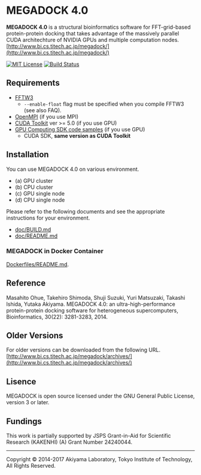 # MEGADOCK 4.0

**MEGADOCK 4.0** is a structural bioinformatics software for FFT-grid-based protein-protein docking that takes advantage of the massively parallel CUDA architechture of NVIDIA GPUs and multiple computation nodes.  
[http://www.bi.cs.titech.ac.jp/megadock/](http://www.bi.cs.titech.ac.jp/megadock/)

[![MIT License](http://img.shields.io/badge/license-MIT-blue.svg?style=flat)](LICENSE)
[![Build Status](https://travis-ci.org/akiyamalab/MEGADOCK.svg?branch=master)](https://travis-ci.org/akiyamalab/MEGADOCK)

## Requirements
- [FFTW3](http://www.fftw.org)
  - `--enable-float` flag must be specified when you compile FFTW3 (see also FAQ).
- [OpenMPI](http://www.open-mpi.org) (if you use MPI)
- [CUDA Toolkit](https://developer.nvidia.com/cuda-zone) ver >= 5.0 (if you use GPU)
- [GPU Computing SDK code samples](https://developer.nvidia.com/cuda-zone) (if you use GPU)
  - CUDA SDK, **same version as CUDA Toolkit**

## Installation
You can use MEGADOCK 4.0 on various environment.
- (a) GPU cluster
- (b) CPU cluster
- (c) GPU single node 
- (d) CPU single node

Please refer to the following documents and see the appropriate instructions for your environment.  
* [doc/BUILD.md](./doc/BUILD.md)
* [doc/README.md](./doc/README.md)

### MEGADOCK in Docker Container
[Dockerfiles/README.md](Dockerfiles/README.md).


## Reference
Masahito Ohue, Takehiro Shimoda, Shuji Suzuki, Yuri Matsuzaki, Takashi Ishida, Yutaka Akiyama. MEGADOCK 4.0: an ultra-high-performance protein-protein docking software for heterogeneous supercomputers, Bioinformatics, 30(22): 3281-3283, 2014.

## Older Versions
For older versions can be downloaded from the following URL.  
[http://www.bi.cs.titech.ac.jp/megadock/archives/](http://www.bi.cs.titech.ac.jp/megadock/archives/)

## Lisence
MEGADOCK is open source licensed under the GNU General Public License, version 3 or later. 

## Fundings
This work is partially supported by JSPS Grant-in-Aid for Scientific Research (KAKENHI) (A) Grant Number 24240044.

----
Copyright © 2014-2017 Akiyama Laboratory, Tokyo Institute of Technology, All Rights Reserved.

